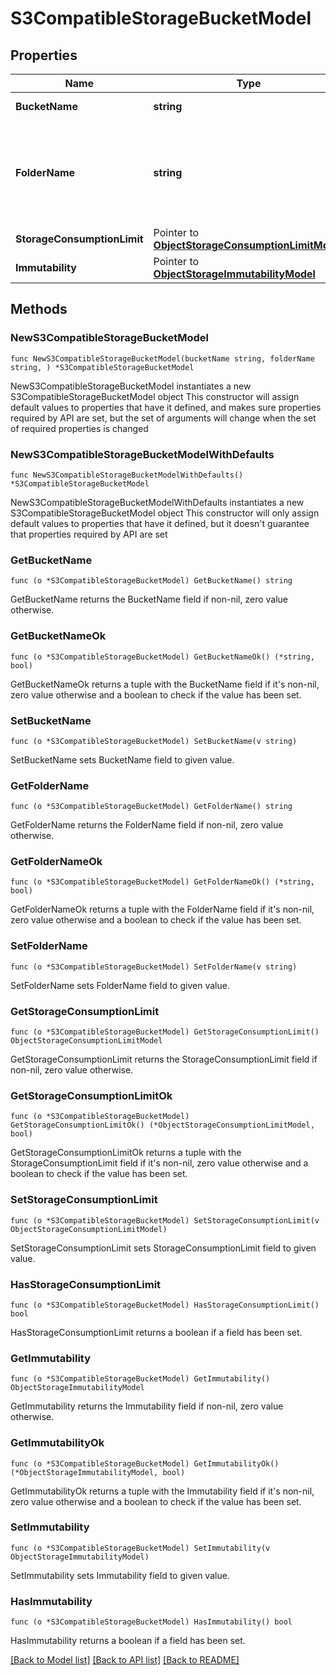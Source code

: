 # S3CompatibleStorageBucketModel

## Properties

Name | Type | Description | Notes
------------ | ------------- | ------------- | -------------
**BucketName** | **string** | Bucket name. | 
**FolderName** | **string** | Name of the folder that the object storage repository is mapped to. | 
**StorageConsumptionLimit** | Pointer to [**ObjectStorageConsumptionLimitModel**](ObjectStorageConsumptionLimitModel.md) |  | [optional] 
**Immutability** | Pointer to [**ObjectStorageImmutabilityModel**](ObjectStorageImmutabilityModel.md) |  | [optional] 

## Methods

### NewS3CompatibleStorageBucketModel

`func NewS3CompatibleStorageBucketModel(bucketName string, folderName string, ) *S3CompatibleStorageBucketModel`

NewS3CompatibleStorageBucketModel instantiates a new S3CompatibleStorageBucketModel object
This constructor will assign default values to properties that have it defined,
and makes sure properties required by API are set, but the set of arguments
will change when the set of required properties is changed

### NewS3CompatibleStorageBucketModelWithDefaults

`func NewS3CompatibleStorageBucketModelWithDefaults() *S3CompatibleStorageBucketModel`

NewS3CompatibleStorageBucketModelWithDefaults instantiates a new S3CompatibleStorageBucketModel object
This constructor will only assign default values to properties that have it defined,
but it doesn't guarantee that properties required by API are set

### GetBucketName

`func (o *S3CompatibleStorageBucketModel) GetBucketName() string`

GetBucketName returns the BucketName field if non-nil, zero value otherwise.

### GetBucketNameOk

`func (o *S3CompatibleStorageBucketModel) GetBucketNameOk() (*string, bool)`

GetBucketNameOk returns a tuple with the BucketName field if it's non-nil, zero value otherwise
and a boolean to check if the value has been set.

### SetBucketName

`func (o *S3CompatibleStorageBucketModel) SetBucketName(v string)`

SetBucketName sets BucketName field to given value.


### GetFolderName

`func (o *S3CompatibleStorageBucketModel) GetFolderName() string`

GetFolderName returns the FolderName field if non-nil, zero value otherwise.

### GetFolderNameOk

`func (o *S3CompatibleStorageBucketModel) GetFolderNameOk() (*string, bool)`

GetFolderNameOk returns a tuple with the FolderName field if it's non-nil, zero value otherwise
and a boolean to check if the value has been set.

### SetFolderName

`func (o *S3CompatibleStorageBucketModel) SetFolderName(v string)`

SetFolderName sets FolderName field to given value.


### GetStorageConsumptionLimit

`func (o *S3CompatibleStorageBucketModel) GetStorageConsumptionLimit() ObjectStorageConsumptionLimitModel`

GetStorageConsumptionLimit returns the StorageConsumptionLimit field if non-nil, zero value otherwise.

### GetStorageConsumptionLimitOk

`func (o *S3CompatibleStorageBucketModel) GetStorageConsumptionLimitOk() (*ObjectStorageConsumptionLimitModel, bool)`

GetStorageConsumptionLimitOk returns a tuple with the StorageConsumptionLimit field if it's non-nil, zero value otherwise
and a boolean to check if the value has been set.

### SetStorageConsumptionLimit

`func (o *S3CompatibleStorageBucketModel) SetStorageConsumptionLimit(v ObjectStorageConsumptionLimitModel)`

SetStorageConsumptionLimit sets StorageConsumptionLimit field to given value.

### HasStorageConsumptionLimit

`func (o *S3CompatibleStorageBucketModel) HasStorageConsumptionLimit() bool`

HasStorageConsumptionLimit returns a boolean if a field has been set.

### GetImmutability

`func (o *S3CompatibleStorageBucketModel) GetImmutability() ObjectStorageImmutabilityModel`

GetImmutability returns the Immutability field if non-nil, zero value otherwise.

### GetImmutabilityOk

`func (o *S3CompatibleStorageBucketModel) GetImmutabilityOk() (*ObjectStorageImmutabilityModel, bool)`

GetImmutabilityOk returns a tuple with the Immutability field if it's non-nil, zero value otherwise
and a boolean to check if the value has been set.

### SetImmutability

`func (o *S3CompatibleStorageBucketModel) SetImmutability(v ObjectStorageImmutabilityModel)`

SetImmutability sets Immutability field to given value.

### HasImmutability

`func (o *S3CompatibleStorageBucketModel) HasImmutability() bool`

HasImmutability returns a boolean if a field has been set.


[[Back to Model list]](../README.md#documentation-for-models) [[Back to API list]](../README.md#documentation-for-api-endpoints) [[Back to README]](../README.md)


